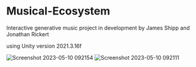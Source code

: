 # Musical-Ecosystem
Interactive generative music project in development by James Shipp and Jonathan Rickert

using Unity version 2021.3.16f

![Screenshot 2023-05-10 092154](https://github.com/jmscshipp/Musical-Ecosystem/assets/8291642/604df5cd-92f1-4673-842b-f79a74f9a882)
![Screenshot 2023-05-10 092111](https://github.com/jmscshipp/Musical-Ecosystem/assets/8291642/7f135c08-5365-46ca-a4b4-345691a0bdc8)
